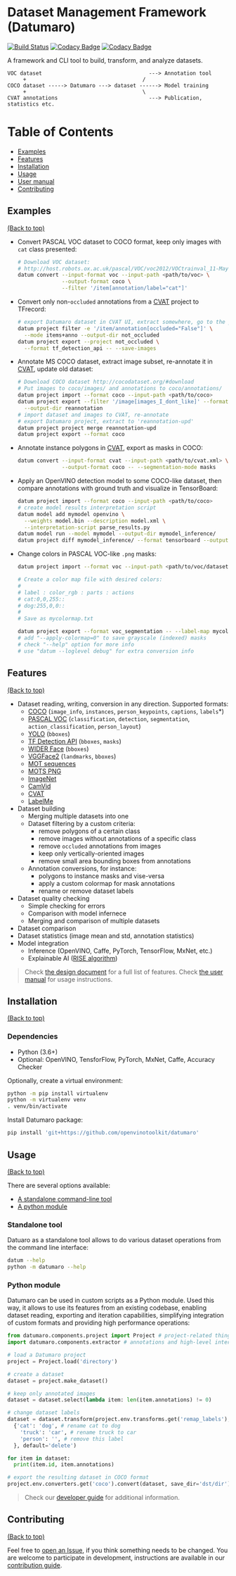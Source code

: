 # Dataset Management Framework (Datumaro)

[![Build Status](https://travis-ci.org/openvinotoolkit/datumaro.svg?branch=develop)](https://travis-ci.org/openvinotoolkit/datumaro)
[![Codacy Badge](https://api.codacy.com/project/badge/Grade/759d2d873b59495aa3d3f8c51b786246)](https://app.codacy.com/gh/openvinotoolkit/datumaro?utm_source=github.com&utm_medium=referral&utm_content=openvinotoolkit/datumaro&utm_campaign=Badge_Grade_Dashboard)
[![Codacy Badge](https://app.codacy.com/project/badge/Coverage/9511b691ff134e739ea6fc524f7cc760)](https://www.codacy.com/gh/openvinotoolkit/datumaro?utm_source=github.com&utm_medium=referral&utm_content=openvinotoolkit/datumaro&utm_campaign=Badge_Coverage)

A framework and CLI tool to build, transform, and analyze datasets.

<!--lint disable fenced-code-flag-->
```
VOC dataset                                  ---> Annotation tool
     +                                     /
COCO dataset -----> Datumaro ---> dataset ------> Model training
     +                                     \
CVAT annotations                             ---> Publication, statistics etc.
```
<!--lint enable fenced-code-flag-->

# Table of Contents

- [Examples](#examples)
- [Features](#features)
- [Installation](#installation)
- [Usage](#usage)
- [User manual](docs/user_manual.md)
- [Contributing](#contributing)

## Examples

[(Back to top)](#table-of-contents)

<!--lint disable list-item-indent-->
<!--lint disable list-item-bullet-indent-->

- Convert PASCAL VOC dataset to COCO format, keep only images with `cat` class presented:
  ```bash
  # Download VOC dataset:
  # http://host.robots.ox.ac.uk/pascal/VOC/voc2012/VOCtrainval_11-May-2012.tar
  datum convert --input-format voc --input-path <path/to/voc> \
                --output-format coco \
                --filter '/item[annotation/label="cat"]'
  ```

- Convert only non-`occluded` annotations from a [CVAT](https://github.com/opencv/cvat) project to TFrecord:
  ```bash
  # export Datumaro dataset in CVAT UI, extract somewhere, go to the project dir
  datum project filter -e '/item/annotation[occluded="False"]' \
    --mode items+anno --output-dir not_occluded
  datum project export --project not_occluded \
    --format tf_detection_api -- --save-images
  ```

- Annotate MS COCO dataset, extract image subset, re-annotate it in [CVAT](https://github.com/opencv/cvat), update old dataset:
  ```bash
  # Download COCO dataset http://cocodataset.org/#download
  # Put images to coco/images/ and annotations to coco/annotations/
  datum project import --format coco --input-path <path/to/coco>
  datum project export --filter '/image[images_I_dont_like]' --format cvat \
    --output-dir reannotation
  # import dataset and images to CVAT, re-annotate
  # export Datumaro project, extract to 'reannotation-upd'
  datum project project merge reannotation-upd
  datum project export --format coco
  ```

- Annotate instance polygons in [CVAT](https://github.com/opencv/cvat), export as masks in COCO:
  ```bash
  datum convert --input-format cvat --input-path <path/to/cvat.xml> \
                --output-format coco -- --segmentation-mode masks
  ```

- Apply an OpenVINO detection model to some COCO-like dataset,
  then compare annotations with ground truth and visualize in TensorBoard:
  ```bash
  datum project import --format coco --input-path <path/to/coco>
  # create model results interpretation script
  datum model add mymodel openvino \
    --weights model.bin --description model.xml \
    --interpretation-script parse_results.py
  datum model run --model mymodel --output-dir mymodel_inference/
  datum project diff mymodel_inference/ --format tensorboard --output-dir diff
  ```

- Change colors in PASCAL VOC-like `.png` masks:
  ```bash
  datum project import --format voc --input-path <path/to/voc/dataset>

  # Create a color map file with desired colors:
  #
  # label : color_rgb : parts : actions
  # cat:0,0,255::
  # dog:255,0,0::
  #
  # Save as mycolormap.txt

  datum project export --format voc_segmentation -- --label-map mycolormap.txt
  # add "--apply-colormap=0" to save grayscale (indexed) masks
  # check "--help" option for more info
  # use "datum --loglevel debug" for extra conversion info
  ```

<!--lint enable list-item-bullet-indent-->
<!--lint enable list-item-indent-->

## Features

[(Back to top)](#table-of-contents)

- Dataset reading, writing, conversion in any direction. Supported formats:
  - [COCO](http://cocodataset.org/#format-data) (`image_info`, `instances`, `person_keypoints`, `captions`, `labels`*)
  - [PASCAL VOC](http://host.robots.ox.ac.uk/pascal/VOC/voc2012/htmldoc/index.html) (`classification`, `detection`, `segmentation`, `action_classification`, `person_layout`)
  - [YOLO](https://github.com/AlexeyAB/darknet#how-to-train-pascal-voc-data) (`bboxes`)
  - [TF Detection API](https://github.com/tensorflow/models/blob/master/research/object_detection/g3doc/using_your_own_dataset.md) (`bboxes`, `masks`)
  - [WIDER Face](http://shuoyang1213.me/WIDERFACE/) (`bboxes`)
  - [VGGFace2](https://github.com/ox-vgg/vgg_face2) (`landmarks`, `bboxes`)
  - [MOT sequences](https://arxiv.org/pdf/1906.04567.pdf)
  - [MOTS PNG](https://www.vision.rwth-aachen.de/page/mots)
  - [ImageNet](http://image-net.org/)
  - [CamVid](http://mi.eng.cam.ac.uk/research/projects/VideoRec/CamVid/)
  - [CVAT](https://github.com/opencv/cvat/blob/develop/cvat/apps/documentation/xml_format.md)
  - [LabelMe](http://labelme.csail.mit.edu/Release3.0)
- Dataset building
  - Merging multiple datasets into one
  - Dataset filtering by a custom criteria:
    - remove polygons of a certain class
    - remove images without annotations of a specific class
    - remove `occluded` annotations from images
    - keep only vertically-oriented images
    - remove small area bounding boxes from annotations
  - Annotation conversions, for instance:
    - polygons to instance masks and vise-versa
    - apply a custom colormap for mask annotations
    - rename or remove dataset labels
- Dataset quality checking
  - Simple checking for errors
  - Comparison with model infernece
  - Merging and comparison of multiple datasets
- Dataset comparison
- Dataset statistics (image mean and std, annotation statistics)
- Model integration
  - Inference (OpenVINO, Caffe, PyTorch, TensorFlow, MxNet, etc.)
  - Explainable AI ([RISE algorithm](https://arxiv.org/abs/1806.07421))

> Check [the design document](docs/design.md) for a full list of features.
> Check [the user manual](docs/user_manual.md) for usage instructions.

## Installation

[(Back to top)](#table-of-contents)

### Dependencies

- Python (3.6+)
- Optional: OpenVINO, TensforFlow, PyTorch, MxNet, Caffe, Accuracy Checker

Optionally, create a virtual environment:

``` bash
python -m pip install virtualenv
python -m virtualenv venv
. venv/bin/activate
```

Install Datumaro package:

``` bash
pip install 'git+https://github.com/openvinotoolkit/datumaro'
```

## Usage

[(Back to top)](#table-of-contents)

There are several options available:
- [A standalone command-line tool](#standalone-tool)
- [A python module](#python-module)

### Standalone tool

Datuaro as a standalone tool allows to do various dataset operations from
the command line interface:

``` bash
datum --help
python -m datumaro --help
```

### Python module

Datumaro can be used in custom scripts as a Python module. Used this way, it
allows to use its features from an existing codebase, enabling dataset
reading, exporting and iteration capabilities, simplifying integration of custom
formats and providing high performance operations:

``` python
from datumaro.components.project import Project # project-related things
import datumaro.components.extractor # annotations and high-level interfaces

# load a Datumaro project
project = Project.load('directory')

# create a dataset
dataset = project.make_dataset()

# keep only annotated images
dataset = dataset.select(lambda item: len(item.annotations) != 0)

# change dataset labels
dataset = dataset.transform(project.env.transforms.get('remap_labels'),
  {'cat': 'dog', # rename cat to dog
    'truck': 'car', # rename truck to car
    'person': '', # remove this label
  }, default='delete')

for item in dataset:
  print(item.id, item.annotations)

# export the resulting dataset in COCO format
project.env.converters.get('coco').convert(dataset, save_dir='dst/dir')
```

> Check our [developer guide](docs/developer_guide.md) for additional information.

## Contributing

[(Back to top)](#table-of-contents)

Feel free to [open an Issue](https://github.com/openvinotoolkit/datumaro/issues/new), if you
think something needs to be changed. You are welcome to participate in development,
instructions are available in our [contribution guide](CONTRIBUTING.md).
